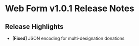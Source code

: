 # Web Form v1.0.1 Release Notes

## Release Highlights

- **[Fixed]** JSON encoding for multi-designation donations
